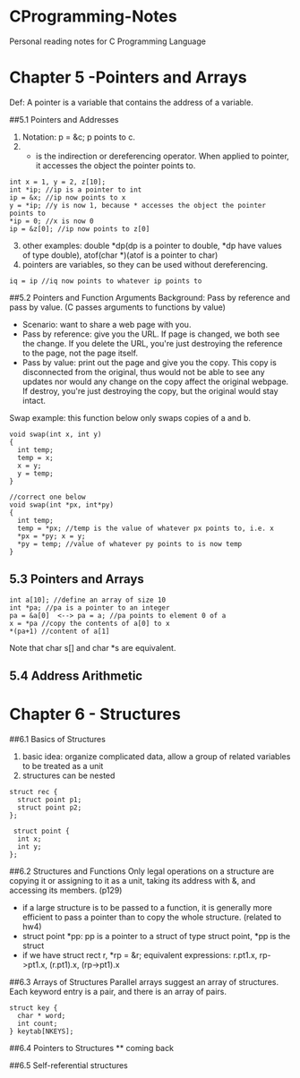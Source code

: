 # CProgramming-Notes
Personal reading notes for C Programming Language


# Chapter 5 -Pointers and Arrays
Def: A pointer is a variable that contains the address of a variable.

##5.1 Pointers and Addresses
1. Notation: p = &c; p points to c.
2. * is the indirection or dereferencing operator. When applied to pointer, it accesses the object the pointer points to.
```
int x = 1, y = 2, z[10];
int *ip; //ip is a pointer to int
ip = &x; //ip now points to x
y = *ip; //y is now 1, because * accesses the object the pointer points to
*ip = 0; //x is now 0
ip = &z[0]; //ip now points to z[0]
```
3. other examples: double *dp(dp is a pointer to double, *dp have values of type double), atof(char *)(atof is a pointer to char)
4. pointers are variables, so they can be used without dereferencing.
```
iq = ip //iq now points to whatever ip points to
```

##5.2 Pointers and Function Arguments
Background: Pass by reference and pass by value. (C passes arguments to functions by value)
* Scenario: want to share a web page with you.
* Pass by reference: give you the URL. If page is changed, we both see the change. If you delete the URL, you're just destroying the reference to the page, not the page itself.
* Pass by value: print out the page and give you the copy. This copy is disconnected from the original, thus would not be able to see any updates nor would any change on the copy affect the original webpage. If destroy, you're just destroying the copy, but the original would stay intact.

Swap example: this function below only swaps copies of a and b.
``` 
void swap(int x, int y)
{
  int temp;
  temp = x; 
  x = y;
  y = temp;
}

//correct one below
void swap(int *px, int*py)
{
  int temp;
  temp = *px; //temp is the value of whatever px points to, i.e. x
  *px = *py; x = y;
  *py = temp; //value of whatever py points to is now temp
}
```

## 5.3 Pointers and Arrays
```
int a[10]; //define an array of size 10
int *pa; //pa is a pointer to an integer
pa = &a[0]  <--> pa = a; //pa points to element 0 of a
x = *pa //copy the contents of a[0] to x
*(pa+1) //content of a[1]
```

Note that char s[] and char *s are equivalent. 

## 5.4 Address Arithmetic


# Chapter 6 - Structures

##6.1 Basics of Structures
1. basic idea: organize complicated data, allow a group of related variables to be treated as a unit
2. structures can be nested

```
struct rec {
  struct point p1;
  struct point p2;
};

 struct point {
  int x;
  int y;
};
```


##6.2 Structures and Functions
Only legal operations on a structure are copying it or assigning to it as a unit, taking its address with &, and accessing its members. (p129)

* if a large structure is to be passed to a function, it is generally more efficient to pass a pointer than to copy the whole structure. (related to hw4) 
* struct point *pp: pp is a pointer to a struct of type struct point, *pp is the struct
* if we have struct rect r, *rp = &r; equivalent expressions: r.pt1.x, rp->pt1.x, (r.pt1).x, (rp->pt1).x


##6.3 Arrays of Structures
Parallel arrays suggest an array of structures. Each keyword entry is a pair, and there is an array of pairs.
```
struct key {
  char * word;
  int count;
} keytab[NKEYS];
```

##6.4 Pointers to Structures
** coming back

##6.5 Self-referential structures
